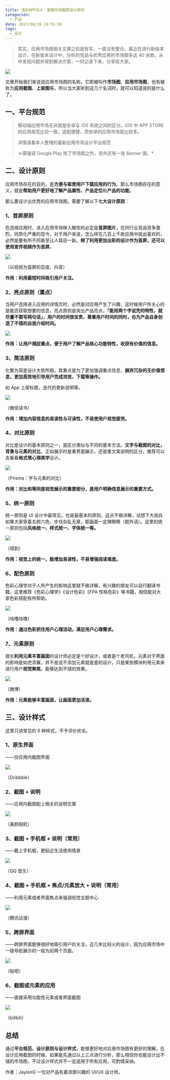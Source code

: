 ```yaml
---
title: 浅析APP设计：掌握市场截图设计原则
categories:
  - 产品
date: 2017/08/16 19:55:50
tags:
  - 设计
---
```


> 其实，应用市场图相关文章之前就有写，一直没有整合。最近在进行新版本设计，在新版本设计中，分析的竞品与优秀应用的市场图多达 40 余款，从中发现问题并得到解决方案，一同记录下来，分享给大家。

![](http://pics.naaln.com/blog/2019-01-14-031804.jpg-basicBlog)

文章开始我们来说说应用市场图的名称，它即被叫作**市场图**、**应用市场图**，也有被称为**应用截图**、**上架图**等。所以当大家听到这几个名词时，就可以知道说的是什么了。

## [](#一、平台规范 "一、平台规范") 一、平台规范

> 移动端应用市场无非就是安卓与 iOS 系统之间的区分。iOS 中 APP STORE 的应用规范比较一致，适配便捷，而安卓的应用市场就比较多。
>
> 详情请看本人整理的最新应用市场设计平台规范
>
> ＊需强调 Google Play 除了市场图之外，另外还有一张 Banner 图。*

## [](#二、设计原则 "二、设计原则") 二、设计原则

应用市场存在的目的，是**方便与驱使用户下载应用的行为**。那么市场图存在的意义，就是**帮助用户更好地了解产品属性、产品定位**和**产品的功能**。

那么要设计出优秀的应用市场图，需要了解以下**七大设计原则**：

### 1、首屏原则

在选择应用时，进入应用市场映入眼帘的必定是**首屏图片**，在同行业竞品竞争激烈，同质化严重的现今，对于用户来说，怎么样在几百上千款应用中挑出喜欢的，必然是要有所不同甚至让人耳目一新。**除了利用更加出彩的设计作为首屏，还可以使用宣传视频作为首屏**。

![](http://pics.naaln.com/blog/2019-01-14-031806.jpg-basicBlog)

（以视频为首屏的百度、抖音）

**作用：利用最短时间吸引用户关注。**

### 2、亮点原则（重点）

当用户选择进入应用的详情页时，必然是对应用产生了兴趣，这时候用户所关心的是能否获取想要的信息，亮点原则是突出产品亮点，**「能用两个字说完的特性，就尽量不要写两句话」，用户的时间很宝贵，尊重用户时间的同时，也为产品自身创造了不错的自我介绍时间。**

![](http://pics.naaln.com/blog/2019-01-14-031810.jpg-basicBlog)

**作用：让用户捕捉重点，便于用户了解产品核心功能特性，收获有价值的信息。**

### 3、简洁原则

化繁为简是设计大势所趋，其重点是为了更加强调重点信息，**摒弃冗杂的无价值信息，更加高效地引导用户完成浏览、下载等操作。**

如 App 上架标题，迭代的更新说明等。

![](http://pics.naaln.com/blog/2019-01-14-031812.jpg-basicBlog)

（微信读书）

**作用：增加内容信息的易读性与可读性，不易使用户视觉疲劳。**

### 4、对比原则

对比是设计的基本原则之一，是区分类似与不同的基本方法。**文字与截图的对比，背景与元素的对比**，正如展示时是重界面展示，还是重文案说明的区分，推荐可以去看看**格式塔心理美学**设计。

![](http://pics.naaln.com/blog/2019-01-14-031816.jpg-basicBlog)

（Prisma：字与元素的对比）

**作用：对比和等同是视觉展示的重要部分，是用户明确信息展示的重要方式。**

### 5、统一原则

统一原则是 UI 设计中最常见，也是最基本的原则，这点不做详解，试想下大阅兵如果大家穿着五颜六色，步伐杂乱无章，那画面一定辣眼睛（题外话）。这里的统一原则包括**风格统一、样式统一、字体统一等。**

![](http://pics.naaln.com/blog/2019-01-14-31819.jpg-basicBlog)

（得到）

**作用：视觉上的统一，能增加易读性，不易增强阅读难度。**

### 6、配色原则

色彩心理学对于人所产生的影响这里就不做详解，有兴趣的朋友可以自行翻译书籍，这里推荐《色彩心理学》《设计色彩》《FPA 性格色彩》等书籍，相信能对大家色彩搭配有所帮助。

![](http://pics.naaln.com/blog/2019-01-14-031820.jpg-basicBlog)

（咕噜咕噜）

**作用：通过色彩抓住用户心理活动，满足用户心理需求。**

### 7、元素原则

擅长**利用元素丰富画面**的设计师必定是个好设计，或者是个老司机，元素对于界面的影响是如虎添翼，并不是说不添加元素就是差的设计，只是某些模块利用元素来进行用户**视觉聚焦**，能够达到不错的效果。

![](http://pics.naaln.com/blog/2019-01-14-031822.jpg-basicBlog)

（微博）

**作用：元素能够丰富画面，让画面更加活泼。**

## [](#三、设计样式 "三、设计样式") 三、设计样式

这里只讲常见的 6 种样式，不予评价优劣。

### 1、原生界面

——仅应用内截图界面

![](http://pics.naaln.com/blog/2019-01-14-031824.jpg-basicBlog)

（Dribbble）

### 2、截图 + 说明

——应用内截图配上相关的说明文案

![](http://pics.naaln.com/blog/2019-01-14-031826.jpg-basicBlog)

（美颜相机）

### 3、截图 + 手机框 + 说明（常用）

——戴上手机框，更贴近生活使用情景

![](http://pics.naaln.com/blog/2019-01-14-031829.jpg-basicBlog)

（QQ 音乐）

### 4、截图 + 手机框 + 焦点/元素放大 + 说明（常用）

——利用元素或者界面焦点来强调视觉主题中心

![](http://pics.naaln.com/blog/2019-01-14-031833.jpg-basicBlog)

（腾讯动漫）

### 5、跨屏界面

——跨屏界面能够很好地吸引用户的关注，近几年比较火的设计，因为应用市场中一级导航展示的一般为前两个页面。

![](http://pics.naaln.com/blog/2019-01-14-031848.jpg-basicBlog)

（贴吧）

### 6、截图或元素的应用

——直接采用功能性元素或者界面截图

![](http://pics.naaln.com/blog/2019-01-14-031853.jpg-basicBlog)

（bilibili）

## [](#总结 "总结") 总结

通过**平台规范、设计原则与设计样式**，能够更好地对应用市场图有更好的理解。在设计应用截图的时候，如果能先通过以上三点进行分析，那么相信你也能设计出不错的市场图，不过设计样式并不一定适用于所有应用，可酌情采纳。

作者：JaylonG 一位对产品有着浓厚兴趣的 UI/UX 设计师。
